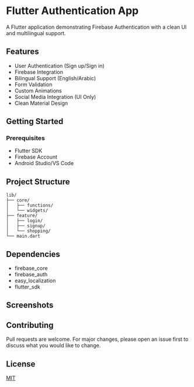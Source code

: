 # Flutter Authentication App

A Flutter application demonstrating Firebase Authentication with a clean UI and multilingual support.

## Features

- User Authentication (Sign up/Sign in)
- Firebase Integration
- Bilingual Support (English/Arabic)
- Form Validation
- Custom Animations
- Social Media Integration (UI Only)
- Clean Material Design

## Getting Started

### Prerequisites
- Flutter SDK
- Firebase Account
- Android Studio/VS Code



## Project Structure

```
lib/
├── core/
│   ├── functions/
│   └── widgets/
├── feature/
│   ├── login/
│   ├── signup/
│   └── shopping/
└── main.dart
```

## Dependencies

- firebase_core
- firebase_auth
- easy_localization
- flutter_sdk

## Screenshots


## Contributing

Pull requests are welcome. For major changes, please open an issue first to discuss what you would like to change.

## License

[MIT](LICENSE)
